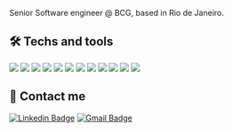 Senior Software engineer @ BCG, based in Rio de Janeiro.



## 🛠 Techs and tools
![](https://img.shields.io/badge/Go-Code-informational?style=flat-square&logo=go&logoColor=white&color=f3f3f3)
![](https://img.shields.io/badge/ReactJS-Code-informational?style=flat-square&logo=react&logoColor=white&color=f3f3f3)
![](https://img.shields.io/badge/TypeScript-Code-informational?style=flat-square&logo=Typescript&logoColor=white&color=f3f3f3)
![](https://img.shields.io/badge/Javascript-Code-informational?style=flat-square&logo=Javascript&logoColor=white&color=f3f3f3)
![](https://img.shields.io/badge/Azure-Cloud-informational?style=flat-square&logo=microsoft-azure&logoColor=white&color=f3f3f3)
![](https://img.shields.io/badge/CSharp-Code-informational?style=flat-square&logo=c-sharp&logoColor=white&color=f3f3f3)
![](https://img.shields.io/badge/SQL_Server-Tools-informational?style=flat-square&logo=microsoftsqlserver&logoColor=white&color=f3f3f3)
![](https://img.shields.io/badge/VSCode-Editor-informational?style=flat-square&logo=visual-studio-code&logoColor=white&color=f3f3f3)
![](https://img.shields.io/badge/Docker-Tools-informational?style=flat-square&logo=docker&logoColor=white&color=f3f3f3)
![](https://img.shields.io/badge/Node.JS-Code-informational?style=flat-square&logo=nodedotjs&logoColor=white&color=f3f3f3)
![](https://img.shields.io/badge/PostgreSQL-Tools-informational?style=flat-square&logo=postgresql&logoColor=white&color=f3f3f3)
![](https://img.shields.io/badge/Rust-Code-informational?style=flat-square&logo=rust&logoColor=white&color=f3f3f3)



## 📨 Contact me
[![Linkedin Badge](https://img.shields.io/badge/-Cauê%20Melo-6633cc?style=flat-square&logo=Linkedin&logoColor=white&color=555555&link=https://www.linkedin.com/in/cauemelo)](https://www.linkedin.com/in/cauemelo) 
[![Gmail Badge](https://img.shields.io/badge/-cauesmelo@gmail.com-6633cc?style=flat-square&logo=Gmail&logoColor=white&color=555555&link=mailto:cauesmelo@gmail.com)](mailto:cauesmelo@gmail.com)
